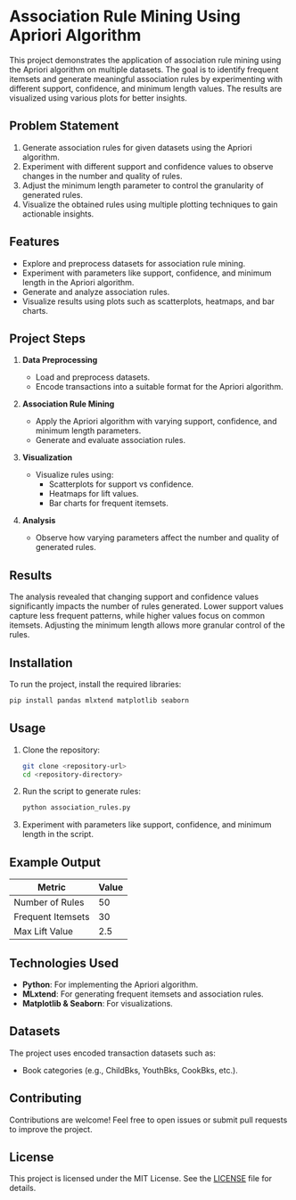 # Association Rule Mining Using Apriori Algorithm

This project demonstrates the application of association rule mining using the Apriori algorithm on multiple datasets. The goal is to identify frequent itemsets and generate meaningful association rules by experimenting with different support, confidence, and minimum length values. The results are visualized using various plots for better insights.

## Problem Statement

1. Generate association rules for given datasets using the Apriori algorithm.  
2. Experiment with different support and confidence values to observe changes in the number and quality of rules.  
3. Adjust the minimum length parameter to control the granularity of generated rules.  
4. Visualize the obtained rules using multiple plotting techniques to gain actionable insights.

## Features

- Explore and preprocess datasets for association rule mining.
- Experiment with parameters like support, confidence, and minimum length in the Apriori algorithm.
- Generate and analyze association rules.
- Visualize results using plots such as scatterplots, heatmaps, and bar charts.

## Project Steps

1. **Data Preprocessing**  
   - Load and preprocess datasets.
   - Encode transactions into a suitable format for the Apriori algorithm.

2. **Association Rule Mining**  
   - Apply the Apriori algorithm with varying support, confidence, and minimum length parameters.
   - Generate and evaluate association rules.

3. **Visualization**  
   - Visualize rules using:
     - Scatterplots for support vs confidence.
     - Heatmaps for lift values.
     - Bar charts for frequent itemsets.

4. **Analysis**  
   - Observe how varying parameters affect the number and quality of generated rules.

## Results

The analysis revealed that changing support and confidence values significantly impacts the number of rules generated. Lower support values capture less frequent patterns, while higher values focus on common itemsets. Adjusting the minimum length allows more granular control of the rules.

## Installation

To run the project, install the required libraries:

```bash
pip install pandas mlxtend matplotlib seaborn
```

## Usage

1. Clone the repository:
   ```bash
   git clone <repository-url>
   cd <repository-directory>
   ```

2. Run the script to generate rules:
   ```bash
   python association_rules.py
   ```

3. Experiment with parameters like support, confidence, and minimum length in the script.

## Example Output

| **Metric**        | **Value** |
|--------------------|-----------|
| Number of Rules    | 50        |
| Frequent Itemsets  | 30        |
| Max Lift Value     | 2.5       |

## Technologies Used

- **Python**: For implementing the Apriori algorithm.
- **MLxtend**: For generating frequent itemsets and association rules.
- **Matplotlib & Seaborn**: For visualizations.

## Datasets

The project uses encoded transaction datasets such as:
- Book categories (e.g., ChildBks, YouthBks, CookBks, etc.).

## Contributing

Contributions are welcome! Feel free to open issues or submit pull requests to improve the project.

## License

This project is licensed under the MIT License. See the [LICENSE](LICENSE) file for details.
